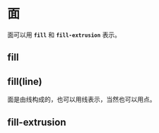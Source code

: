 # 面
面可以用 **`fill`** 和 **`fill-extrusion`** 表示。

## fill

<ClientOnly>
  <code-view name="fill"/>
</ClientOnly>

## fill(line)
面是由线构成的，也可以用线表示，当然也可以用点。

<ClientOnly>
  <code-view name="fill-line"/>
</ClientOnly>

## fill-extrusion

<ClientOnly>
  <code-view name="fill-extrusion"/>
</ClientOnly>
